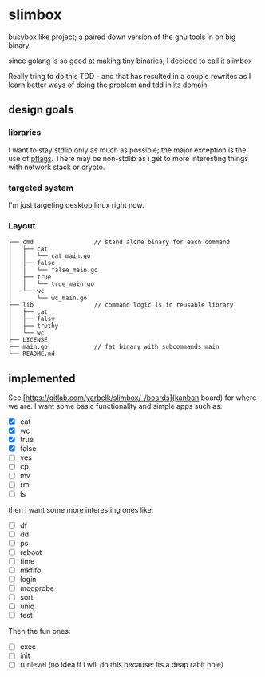 # slimbox

busybox like project; a paired down version of the gnu tools in on big binary.

since golang is so good at making tiny binaries, I decided to call it slimbox

Really tring to do this TDD - and that has resulted in a couple rewrites as I learn better
ways of doing the problem and tdd in its domain.

## design goals

### libraries

I want to stay stdlib only as much as possible; the major exception is the use of
[pflags](https://github.com/spf13/pflag).  There may be non-stdlib as i get
to more interesting things with network stack or crypto.

### targeted system

I'm just targeting desktop linux right now.

### Layout



```
├── cmd                 // stand alone binary for each command
│   ├── cat
│   │   └── cat_main.go
│   ├── false
│   │   └── false_main.go
│   ├── true
│   │   └── true_main.go
│   └── wc
│       └── wc_main.go
├── lib                 // command logic is in reusable library
│   ├── cat
│   ├── falsy
│   ├── truthy
│   └── wc
├── LICENSE
├── main.go             // fat binary with subcommands main
└── README.md

```

## implemented

See [https://gitlab.com/yarbelk/slimbox/-/boards](kanban board) for where we are.  I want some basic functionality and simple apps
such as:

- [x] cat
- [x] wc
- [x] true
- [x] false
- [ ] yes
- [ ] cp
- [ ] mv
- [ ] rm
- [ ] ls

then i want some more interesting ones like:

- [ ] df
- [ ] dd
- [ ] ps
- [ ] reboot
- [ ] time
- [ ] mkfifo
- [ ] login
- [ ] modprobe
- [ ] sort
- [ ] uniq
- [ ] test

Then the fun ones:

- [ ] exec
- [ ] init
- [ ] runlevel (no idea if i will do this because: its a deap rabit hole)
